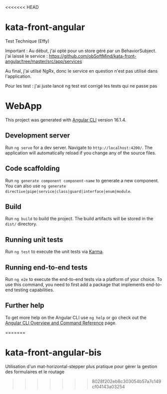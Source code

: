 <<<<<<< HEAD
# kata-front-angular
Test Technique (Effy)
 
Important : Au début, j'ai opté pour un store géré par un BehaviorSubject. j'ai laissé le service :
https://github.com/obSoftMind/kata-front-angular/tree/master/src/app/services

Au final, j'ai utilsé NgRx, donc le service en question n'est pas utilisé dans l'application. 

Pour les test : j'ai juste lancé ng test est corrigé les tests qui ne passe pas

# WebApp

This project was generated with [Angular CLI](https://github.com/angular/angular-cli) version 16.1.4.

## Development server

Run `ng serve` for a dev server. Navigate to `http://localhost:4200/`. The application will automatically reload if you change any of the source files.

## Code scaffolding

Run `ng generate component component-name` to generate a new component. You can also use `ng generate directive|pipe|service|class|guard|interface|enum|module`.

## Build

Run `ng build` to build the project. The build artifacts will be stored in the `dist/` directory.

## Running unit tests

Run `ng test` to execute the unit tests via [Karma](https://karma-runner.github.io).

## Running end-to-end tests

Run `ng e2e` to execute the end-to-end tests via a platform of your choice. To use this command, you need to first add a package that implements end-to-end testing capabilities.

## Further help

To get more help on the Angular CLI use `ng help` or go check out the [Angular CLI Overview and Command Reference](https://angular.io/cli) page.

=======
# kata-front-angular-bis
Utilisation d'un mat-horizontal-stepper plus pratique pour gérer la gestion des formulaires et le routage
>>>>>>> 8028f202eb8c303054b57a7c149cf04143a03254
